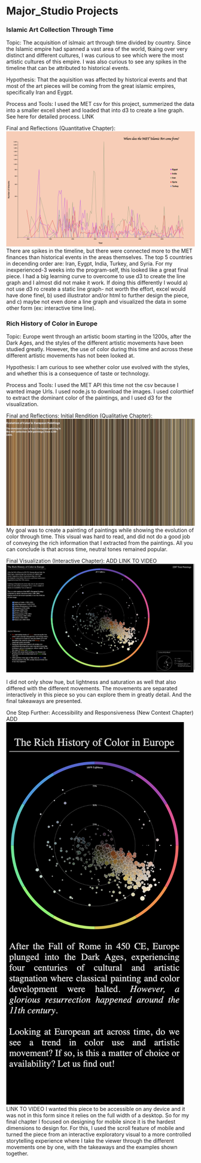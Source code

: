 # Major_Studio Projects

### Islamic Art Collection Through Time

Topic:
The acquisition of islmaic art through time divided by country. Since the Islamic empire had spanned a vast area of the world, tkaing over very distinct and different cultures, I was curious to see which were the most artistic cultures of this empire. I was also curious to see any spikes in the timeline that can be attributed to historical events.

Hypothesis:
That the aquisition was affected by historical events and that most of the art pieces will be coming from the great islamic empires, specifically Iran and Eygpt.

Process and Tools:
I used the MET csv for this project, summerized the data into a smaller excell sheet and loaded that into d3 to create a line graph. See here for detailed process. LINK

Final and Reflections (Quantitative Chapter):
![final_image](https://github.com/nourzein/Major-Studio1/blob/master/Quant_Assignment_Code/final_quant_project.png)
There are spikes in the timeline, but there were connected more to the MET finances than historical events in the areas themselves. The top 5 countries in decending order are: Iran, Eygpt, India, Turkey, and Syria.
For my inexperienced-3 weeks into the program-self, this looked like a great final piece. I had a big learning curve to overcome to use d3 to create the line graph and I almost did not make it work.
If doing this differently I would a) not use d3 ro create a static line graph- not worth the effort, excel would have done finel, b) used illustrator and/or html to further design the piece, and c) maybe not even done a line graph and visualized the data in some other form (ex: interactive time line).

### Rich History of Color in Europe

Topic:
Europe went through an artistic boom starting in the 1200s, after the Dark Ages, and the styles of the different artistic movements have been studied greatly.
However, the use of color during this time and across these different artistic movements has not been looked at.

Hypothesis:
I am curious to see whether color use evolved with the styles, and whether this is a consequence of taste or technology.

Process and Tools:
I used the MET API this time not the csv because I wanted image Urls. I used node.js to download the images. I used colorthief to extract the dominant color of the paintings, and I used d3 for the visualization.

Final and Reflections:
Initial Rendition (Qualitative Chapter):
![initial_one](https://github.com/nourzein/Major-Studio1/blob/master/Qualitative_Assignment_Code/final_qualy.png)
My goal was to create a painting of paintings while showing the evolution of color through time.
This visual was hard to read, and did not do a good job of conveying the rich information that I extracted from the paintings. All you can conclude is that across time, neutral tones remained popular.

Final Visualization (Interactive Chapter): ADD LINK TO VIDEO
![interactive_final](https://github.com/nourzein/Major-Studio1/blob/master/interactive/final_interactive.png)

I did not only show hue, but lightness and saturation as well that also differed with the different movements.
The movements are separated interactively in this piece so you can explore them in greatly detail.
And the final takeaways are presented.

One Step Further: Accessibility and Responsiveness (New Context Chapter) ADD
![mobile_final](https://github.com/nourzein/Major-Studio1/blob/master/mobile/mobile.png)
LINK TO VIDEO
I wanted this piece to be accessible on any device and it was not in this form since it relies on the full width of a desktop. So for my final chapter I focused on designing for mobile since it is the hardest dimensions to design for.
For this, I used the scroll feature of mobile and turned the piece from an interactive exploratory visual to a more controlled storytelling experience where I take the viewer through the different movements one by one, with the takeaways and the examples shown together.
